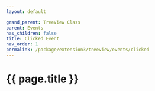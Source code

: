 ```yaml
---
layout: default

grand_parent: TreeView Class
parent: Events
has_children: false
title: Clicked Event
nav_order: 1
permalink: /package/extension3/treeview/events/clicked
---
```

# {{ page.title }}
